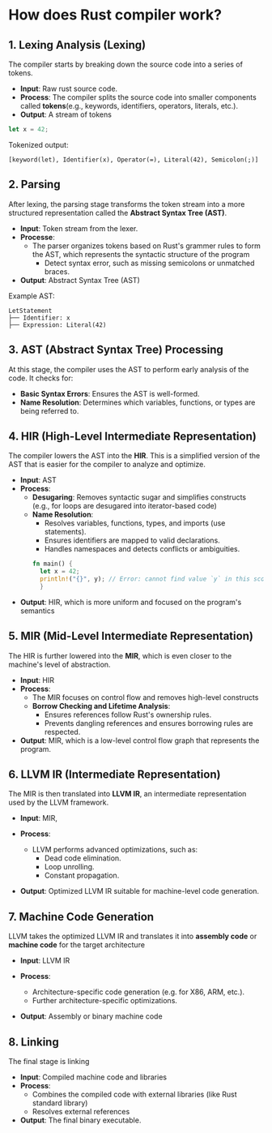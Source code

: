 # How does Rust compiler work?

## 1. Lexing Analysis (Lexing)

The compiler starts by breaking down the source code into a series of tokens.

- **Input**: Raw rust source code.
- **Process**: The compiler splits the source code into smaller components called **tokens**(e.g., keywords,
  identifiers, operators, literals, etc.).
- **Output**: A stream of tokens

```rust
let x = 42;
```

Tokenized output:

```
[keyword(let), Identifier(x), Operator(=), Literal(42), Semicolon(;)]
```

## 2. Parsing

After lexing, the parsing stage transforms the token stream into a more structured representation called the **Abstract
Syntax Tree (AST)**.

- **Input**: Token stream from the lexer.
- **Processe**:
  - The parser organizes tokens based on Rust's grammer rules to form the AST, which represents the syntactic structure
    of the program
    - Detect syntax error, such as missing semicolons or unmatched braces.
- **Output**: Abstract Syntax Tree (AST)

Example AST:

```
LetStatement
├── Identifier: x
├── Expression: Literal(42)
```

## 3. AST (Abstract Syntax Tree) Processing

At this stage, the compiler uses the AST to perform early analysis of the code. It checks for:

- **Basic Syntax Errors**: Ensures the AST is well-formed.
- **Name Resolution**: Determines which variables, functions, or types are being referred to.

## 4. HIR (High-Level Intermediate Representation)

The compiler lowers the AST into the **HIR**. This is a simplified version of the AST that is easier for the compiler to
analyze and optimize.

- **Input**: AST
- **Process**:
  - **Desugaring**: Removes syntactic sugar and simplifies constructs (e.g., for loops are desugared into iterator-based
    code)
  - **Name Resolution**:
    - Resolves variables, functions, types, and imports (use statements).
    - Ensures identifiers are mapped to valid declarations.
    - Handles namespaces and detects conflicts or ambiguities.
    ```rust
    fn main() {
      let x = 42;
      println!("{}", y); // Error: cannot find value `y` in this scope
      }
    ```
- **Output**: HIR, which is more uniform and focused on the program's semantics

## 5. MIR (Mid-Level Intermediate Representation)

The HIR is further lowered into the **MIR**, which is even closer to the machine's level of abstraction.

- **Input**: HIR
- **Process**:
  - The MIR focuses on control flow and removes high-level constructs
  - **Borrow Checking and Lifetime Analysis**:
    - Ensures references follow Rust's ownership rules.
    - Prevents dangling references and ensures borrowing rules are respected.
- **Output**: MIR, which is a low-level control flow graph that represents the program.

## 6. LLVM IR (Intermediate Representation)

The MIR is then translated into **LLVM IR**, an intermediate representation used by the LLVM framework.

- **Input**: MIR,

- **Process**:

  - LLVM performs advanced optimizations, such as:
    - Dead code elimination.
    - Loop unrolling.
    - Constant propagation.

- **Output**: Optimized LLVM IR suitable for machine-level code generation.

## 7. Machine Code Generation

LLVM takes the optimized LLVM IR and translates it into **assembly code** or **machine code** for the target
architecture

- **Input**: LLVM IR
- **Process**:

  - Architecture-specific code generation (e.g. for X86, ARM, etc.).
  - Further architecture-specific optimizations.

- **Output**: Assembly or binary machine code

## 8. Linking

The final stage is linking

- **Input**: Compiled machine code and libraries
- **Process**:
  - Combines the compiled code with external libraries (like Rust standard library)
  - Resolves external references
- **Output**: The final binary executable.
